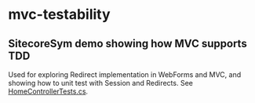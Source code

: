 # mvc-testability
## SitecoreSym demo showing how MVC supports TDD

Used for exploring Redirect implementation in WebForms and MVC, and showing how to unit test with Session and Redirects.  See [HomeControllerTests.cs](MvcSample/MvcSampleTests/HomeControllerTests.cs).
